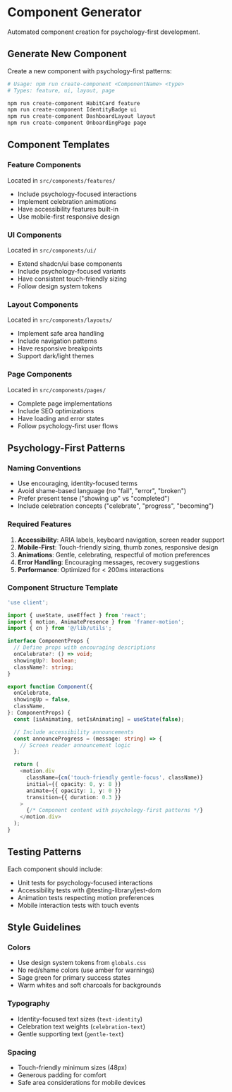 # Component Generator

Automated component creation for psychology-first development.

## Generate New Component

Create a new component with psychology-first patterns:

```bash
# Usage: npm run create-component <ComponentName> <type>
# Types: feature, ui, layout, page

npm run create-component HabitCard feature
npm run create-component IdentityBadge ui
npm run create-component DashboardLayout layout
npm run create-component OnboardingPage page
```

## Component Templates

### Feature Components

Located in `src/components/features/`

- Include psychology-focused interactions
- Implement celebration animations
- Have accessibility features built-in
- Use mobile-first responsive design

### UI Components

Located in `src/components/ui/`

- Extend shadcn/ui base components
- Include psychology-focused variants
- Have consistent touch-friendly sizing
- Follow design system tokens

### Layout Components

Located in `src/components/layouts/`

- Implement safe area handling
- Include navigation patterns
- Have responsive breakpoints
- Support dark/light themes

### Page Components

Located in `src/components/pages/`

- Complete page implementations
- Include SEO optimizations
- Have loading and error states
- Follow psychology-first user flows

## Psychology-First Patterns

### Naming Conventions

- Use encouraging, identity-focused terms
- Avoid shame-based language (no "fail", "error", "broken")
- Prefer present tense ("showing up" vs "completed")
- Include celebration concepts ("celebrate", "progress", "becoming")

### Required Features

1. **Accessibility**: ARIA labels, keyboard navigation, screen reader support
2. **Mobile-First**: Touch-friendly sizing, thumb zones, responsive design
3. **Animations**: Gentle, celebrating, respectful of motion preferences
4. **Error Handling**: Encouraging messages, recovery suggestions
5. **Performance**: Optimized for < 200ms interactions

### Component Structure Template

```typescript
'use client';

import { useState, useEffect } from 'react';
import { motion, AnimatePresence } from 'framer-motion';
import { cn } from '@/lib/utils';

interface ComponentProps {
  // Define props with encouraging descriptions
  onCelebrate?: () => void;
  showingUp?: boolean;
  className?: string;
}

export function Component({
  onCelebrate,
  showingUp = false,
  className,
}: ComponentProps) {
  const [isAnimating, setIsAnimating] = useState(false);

  // Include accessibility announcements
  const announceProgress = (message: string) => {
    // Screen reader announcement logic
  };

  return (
    <motion.div
      className={cn('touch-friendly gentle-focus', className)}
      initial={{ opacity: 0, y: 8 }}
      animate={{ opacity: 1, y: 0 }}
      transition={{ duration: 0.3 }}
    >
      {/* Component content with psychology-first patterns */}
    </motion.div>
  );
}
```

## Testing Patterns

Each component should include:

- Unit tests for psychology-focused interactions
- Accessibility tests with @testing-library/jest-dom
- Animation tests respecting motion preferences
- Mobile interaction tests with touch events

## Style Guidelines

### Colors

- Use design system tokens from `globals.css`
- No red/shame colors (use amber for warnings)
- Sage green for primary success states
- Warm whites and soft charcoals for backgrounds

### Typography

- Identity-focused text sizes (`text-identity`)
- Celebration text weights (`celebration-text`)
- Gentle supporting text (`gentle-text`)

### Spacing

- Touch-friendly minimum sizes (48px)
- Generous padding for comfort
- Safe area considerations for mobile devices
